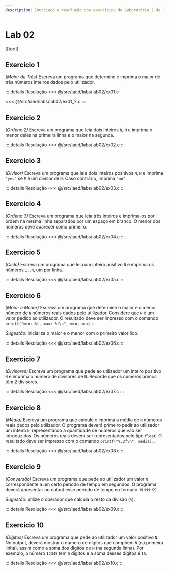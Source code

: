 ```yaml
---
description: Enunciado e resolução dos exercícios do Laboratório 2 de IAED
---
```


# Lab 02

[[toc]]

## Exercício 1

_(Maior de Três)_ Escreva um programa que determine e imprima o maior de três números inteiros dados pelo utilizador.

::: details Resolução
<code-group>
<code-block title="CONDICIONAIS">
<<< @/src/iaed/labs/lab02/ex01.c
</code-block>

<code-block title="CICLOS">
<<< @/src/iaed/labs/lab02/ex01_2.c
</code-block>
</code-group>
:::

## Exercício 2

_(Ordena 2)_ Escreva um programa que leia dois inteiros `N`, `M` e imprima o menor deles na primeira linha e o maior na segunda.

::: details Resolução
<<< @/src/iaed/labs/lab02/ex02.c
:::

## Exercício 3

_(Divisor)_ Escreva um programa que leia dois inteiros positivos `N`, `M` e imprima `"yes"` se `M` é um divisor de `N`. Caso contrário, imprima `"no"`.

::: details Resolução
<<< @/src/iaed/labs/lab02/ex03.c
:::

## Exercício 4

_(Ordena 3)_ Escreva um programa que leia três inteiros e imprima-os por ordem na mesma linha separados por um espaço em branco. O menor dos números deve aparecer como primeiro.

::: details Resolução
<<< @/src/iaed/labs/lab02/ex04.c
:::

## Exercício 5

_(Ciclo)_ Escreva um programa que leia um inteiro positivo `N` e imprima os números `1..N`, um por linha.

::: details Resolução
<<< @/src/iaed/labs/lab02/ex05.c
:::

## Exercício 6

_(Maior e Menor)_ Escreva um programa que determine o maior e o menor número de `N` números reais dados pelo utilizador. Considere que `N` é um valor pedido ao utilizador. O resultado deve ser impresso com o comando `printf("min: %f, max: %f\n", min, max);`.

_Sugestão:_ inicialize o maior e o menor com o primeiro valor lido.

::: details Resolução
<<< @/src/iaed/labs/lab02/ex06.c
:::

## Exercício 7

_(Divisores)_ Escreva um programa que pede ao utilizador um inteiro positivo `N` e imprima o número de divisores de `N`. Recorde que os números primos têm 2 divisores.

::: details Resolução
<<< @/src/iaed/labs/lab02/ex07.c
:::

## Exercício 8

_(Média)_ Escreva um programa que calcule e imprima a média de `N` números reais dados pelo utilizador. O programa deverá primeiro pedir ao utilizador um inteiro `N`, representando a quantidade de números que vão ser introduzidos. Os números reais devem ser representados pelo tipo `float`.
O resultado deve ser impresso com o comando `printf("%.2f\n", media);`.

::: details Resolução
<<< @/src/iaed/labs/lab02/ex08.c
:::

## Exercício 9

_(Conversão)_ Escreva um programa que pede ao utilizador um valor `N` correspondente a um certo período de tempo em segundos. O programa deverá apresentar no output esse período de tempo no formato `HH:MM:SS`.

_Sugestão:_ utilize o operador que calcula o resto da divisão (`%`).

::: details Resolução
<<< @/src/iaed/labs/lab02/ex09.c
:::

## Exercício 10

_(Dígitos)_ Escreva um programa que pede ao utilizador um valor positivo `N`. No output, deverá mostrar o número de dígitos que compõem `N` (na primeira linha), assim como a soma dos dígitos de `N` (na segunda linha). Por exemplo, o número `12345` tem `5` dígitos e a soma desses dígitos é `15`.

::: details Resolução
<<< @/src/iaed/labs/lab02/ex10.c
:::
